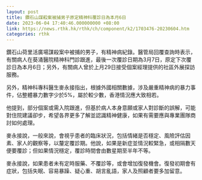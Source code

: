 ```yaml
---
layout: post
title: 鑽石山謀殺案被捕男子原定精神科覆診日為本月6日
date: 2023-06-04 17:40:46.000000000 +08:00
link: https://news.rthk.hk/rthk/ch/component/k2/1703476-20230604.htm
categories: rthk
---
```


鑽石山荷里活廣場謀殺案中被捕的男子，有精神病紀錄。醫管局回覆查詢時表示，有關病人在葵涌醫院精神科門診跟進，最後一次覆診日期為3月7日，原定下次覆診日為本月6日；另外，有關病人曾於上月29日接受個案經理提供的社區外展探訪服務。

另外，精神科專科醫生麥永接指出，根據外國相關數據，涉及嚴重精神病的暴力事件，佔整體暴力數字少於5%，屬於較少數，香港情況應大致相若。

他提到，部分個案或需入院跟進，但基於病人本身意願或家人對診斷的誤解，可能對住院建議卻步，希望各界更多了解並認識精神健康，如果有需要應與專業團隊商討如何處理。

麥永接說，一般來說，會視乎患者的臨床狀況，包括情緒是否穩定、風險評估因素、家人的觀察等，以釐定覆診期。他說，如果是新症並情況較緊急，或相隔數天便要覆診；但如果情況穩定，覆診時間會由數星期至半年不等。

麥永接說，如果患者未有定時服藥、不覆診等，或會增加復發機會。復發初期會有症狀，包括失眠、容易暴躁、疑心重、胡言亂語，家人及照顧者要多加留意。
